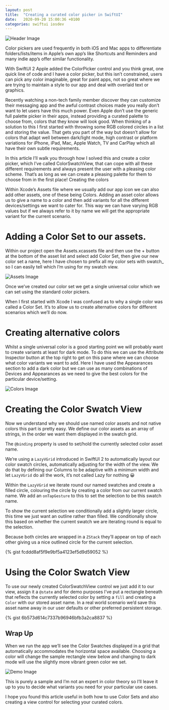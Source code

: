 ```yaml
---
layout: post
title:  "Creating a curated color picker in SwiftUI"
date:   2020-09-20 15:00:36 +0100
categories: swiftui iosdev
---
```

![Header Image](/assets/2020-09-20-creating-a-curated-color-picker-in-swiftui/header.png)

Color pickers are used frequently in both iOS and Mac apps to differentiate folders/lists/items in Apple’s own app’s like Shortcuts and Reminders and many indie app’s offer similar functionality.

With SwiftUI 2 Apple added the ColorPicker control and you think great, one quick line of code and I have a color picker, but this isn’t constrained, users can pick any color imaginable, great for paint apps, not so great where we are trying to maintain a style to our app and deal with overlaid text or graphics.

Recently watching a non-tech family member discover they can customize their messaging app and the awful contrast choices made you really don’t want to let users have this much power. Even Apple don’t use the generic full palette picker in their apps, instead providing a curated palette to choose from, colors that they know will look good.
When thinking of a solution to this I first started with throwing some RGB colored circles in a list and storing the value. That gets you part of the way but doesn’t allow for colors that adapt well between dark/light mode, high contrast or platform variations for iPhone, iPad, Mac, Apple Watch, TV and CarPlay which all have their own subtle requirements.

In this article I’ll walk you through how I solved this and create a color picker, which I’ve called ColorSwatchView, that can cope with all these different requirements and always present the user with a pleasing color scheme. That’s as long as we can create a pleasing palette for them to choose from in the first place!
Creating the colors

Within Xcode’s Assets file where we usually add our app icon we can also add other assets, one of these being Colors. Adding an asset color allows us to give a name to a color and then add variants for all the different devices/settings we want to cater for. This way we can have varying RGB values but if we always refer to it by name we will get the appropriate variant for the current scenario.

# Adding a Color Set to our assets.

Within our project open the Assets.xcassets file and then use the + button at the bottom of the asset list and select add Color Set, then give our new color set a name, here I have chosen to prefix all my color sets with swatch_ so I can easily tell which I’m using for my swatch view.

![Assets Image](/assets/2020-09-20-creating-a-curated-color-picker-in-swiftui/assets.png)

Once we’ve created our color set we get a single universal color which we can set using the standard color pickers.

When I first started with Xcode I was confused as to why a single color was called a Color Set. It’s to allow us to create alternative colors for different scenarios which we’ll do now.

# Creating alternative colors
Whilst a single universal color is a good starting point we will probably want to create variants at least for dark mode. To do this we can use the Attribute Inspector button at the top right to get on this pane where we can choose what color variants we want to add. Here I have used the Appearances section to add a dark color but we can use as many combinations of Devices and Appearances as we need to give the best colors for the particular device/setting.

![Colors Image](/assets/2020-09-20-creating-a-curated-color-picker-in-swiftui/colors.png)

# Creating the Color Swatch View
Now we understand why we should use named color assets and not native colors this part is pretty easy.
We define our color assets as an array of strings, in the order we want them displayed in the swatch grid.  

The <code>@binding</code> property is used to set/hold the currently selected color asset name.

We’re using a <code>LazyVGrid</code> introduced in SwiftUI 2 to automatically layout our color swatch circles, automatically adjusting for the width of the view. We do that by defining our Columns to be adaptive with a minimum width and let <code>LazyVGrid</code> do all the work, it’s not called Lazy for nothing 😀

Within the <code>LazyVGrid</code> we iterate round our named swatches and create a filled circle, colouring the circle by creating a color from our current swatch name. We add an <code>onTapGesture</code> to this to set the selection to be this swatch name.

To show the current selection we conditionally add a slightly larger circle, this time we just want an outline rather than filled. We conditionally show this based on whether the current swatch we are iterating round is equal to the selection.

Because both circles are wrapped in a <code>ZStack</code> they’ll appear on top of each other giving us a nice outlined circle for the current selection.

{% gist fcddd8af5f9e9bf5a4123ef5d9d59052 %}

# Using the Color Swatch View
To use our newly created ColorSwatchView control we just add it to our view, assign it a <code>@state</code> and for demo purposes I’ve put a rectangle beneath that reflects the currently selected color by setting a <code>fill</code> and creating a <code>Color</code> with our stored asset name. In a real world scenario we’d save this asset name away in our user defaults or other preferred persistent storage.

{% gist 6b573d614c7337b96946bfb3a2ca8837 %}

## Wrap Up
When we run the app we’ll see the Color Swatches displayed in a grid that automatically accommodates the horizontal space available. Choosing a color will change the sample rectangle view below and changing to dark mode will use the slightly more vibrant green color we set.

![Demo Image](/assets/2020-09-20-creating-a-curated-color-picker-in-swiftui/demo.gif)

This is purely a sample and I’m not an expert in color theory so I’ll leave it up to you to decide what variants you need for your particular use cases.

I hope you found this article useful in both how to use Color Sets and also creating a view control for selecting your curated colors.